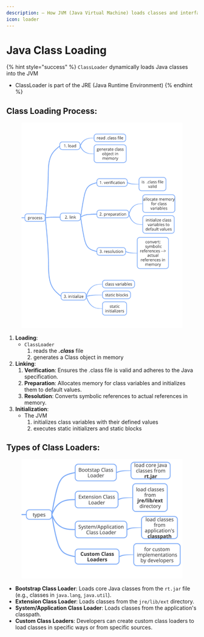 ```yaml
---
description: — How JVM (Java Virtual Machine) loads classes and interfaces into memory —
icon: loader
---
```


# Java Class Loading

{% hint style="success" %}
`ClassLoader` dynamically loads Java classes into the JVM

* ClassLoader is part of the JRE (Java Runtime Environment)
{% endhint %}

## **Class Loading Process**:

<figure><img src="../.gitbook/assets/class-loading-process.png" alt="" width="534"><figcaption></figcaption></figure>

1. **Loading**:
   * `ClassLoader`&#x20;
     1. reads the _**.class**_ file &#x20;
     2. generates a Class object in memory
2. **Linking**:&#x20;
   1. **Verification**: Ensures the .class file is valid and adheres to the Java specification.
   2. **Preparation**: Allocates memory for class variables and initializes them to default values.
   3. **Resolution**: Converts symbolic references to actual references in memory.
3. **Initialization**:&#x20;
   * The JVM&#x20;
     1. initializes class variables with their defined values &#x20;
     2. executes static initializers and static blocks

## **Types of Class Loaders**:

<figure><img src="../.gitbook/assets/types-of-class-loaders.png" alt="" width="563"><figcaption></figcaption></figure>

* **Bootstrap Class Loader**: Loads core Java classes from the `rt.jar` file (e.g., classes in `java.lang`, `java.util`).
* **Extension Class Loader**: Loads classes from the `jre/lib/ext` directory.
* **System/Application Class Loader**: Loads classes from the application's classpath.
* **Custom Class Loaders**: Developers can create custom class loaders to load classes in specific ways or from specific sources.

